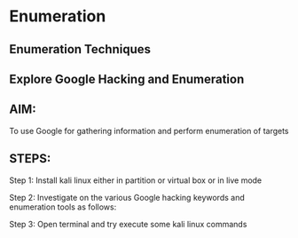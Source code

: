 # Enumeration 
## Enumeration Techniques

## Explore Google Hacking and Enumeration
## AIM:
To use Google for gathering information and perform enumeration of targets

## STEPS:
Step 1:
Install kali linux either in partition or virtual box or in live mode

Step 2:
Investigate on the various Google hacking keywords and enumeration tools as follows:

Step 3:
Open terminal and try execute some kali linux commands
